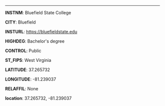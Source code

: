 
---
**INSTNM**: Bluefield State College

**CITY**: Bluefield

**INSTURL**: https://bluefieldstate.edu

**HIGHDEG**: Bachelor's degree

**CONTROL**: Public

**ST_FIPS**: West Virginia

**LATITUDE**: 37.265732

**LONGITUDE**: -81.239037

**RELAFFIL**: None

**location**: 37.265732, -81.239037